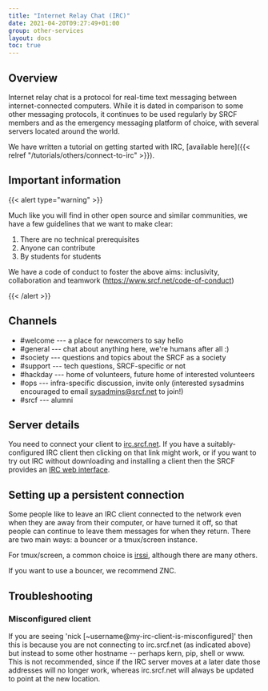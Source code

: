 ```yaml
---
title: "Internet Relay Chat (IRC)"
date: 2021-04-20T09:27:49+01:00
group: other-services
layout: docs
toc: true
---
```


## Overview

Internet relay chat is a protocol for real-time text messaging between
internet-connected computers. While it is dated in comparison to some
other messaging protocols, it continues to be used regularly by SRCF
members and as the emergency messaging platform of choice, with several
servers located around the world.

We have written a tutorial on getting started with IRC,
[available here]({{< relref "/tutorials/others/connect-to-irc" >}}).

## Important information

{{< alert type="warning" >}}

Much like you will find in other open source and similar communities, we
have a few guidelines that we want to make clear:

1.  There are no technical prerequisites
2.  Anyone can contribute
3.  By students for students

We have a code of conduct to foster the above aims: inclusivity,
collaboration and teamwork (<https://www.srcf.net/code-of-conduct>)

{{< /alert >}}

## Channels

- \#welcome --- a place for newcomers to say hello
- \#general --- chat about anything here, we're humans after all :)
- \#society --- questions and topics about the SRCF as a society
- \#support --- tech questions, SRCF-specific or not
- \#hackday --- home of volunteers, future home of interested
    volunteers
- \#ops --- infra-specific discussion, invite only (interested
    sysadmins encouraged to email <sysadmins@srcf.net> to join!)
- \#srcf --- alumni

## Server details

You need to connect your client to
[irc.srcf.net](irc://irc.srcf.net/srcf). If you have a
suitably-configured IRC client then clicking on that link might work, or
if you want to try out IRC without downloading and installing a client
then the SRCF provides an [IRC web interface](https://webchat.srcf.net).

## Setting up a persistent connection

Some people like to leave an IRC client connected to the network even
when they are away from their computer, or have turned it off, so that
people can continue to leave them messages for when they return. There
are two main ways: a bouncer or a tmux/screen instance.

For tmux/screen, a common choice is [irssi](https://irssi.org/),
although there are many others.

If you want to use a bouncer, we recommend ZNC.

## Troubleshooting

### Misconfigured client

If you are seeing 'nick \[\~username\@my-irc-client-is-misconfigured\]' then this is because
you are not connecting to irc.srcf.net (as indicated above) but instead
to some other hostname -- perhaps kern, pip, shell or www. This is not
recommended, since if the IRC server moves at a later date those
addresses will no longer work, whereas irc.srcf.net will always be
updated to point at the new location.
